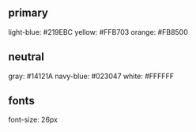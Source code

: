## primary

light-blue: #219EBC
yellow: #FFB703
orange: #FB8500

## neutral

gray: #14121A
navy-blue: #023047
white: #FFFFFF

## fonts

font-size: 26px
